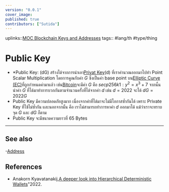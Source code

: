 ```yaml
---
version: "0.0.1"
cover_image:
published: true
contributors: ["Sutida"]
---
```

uplinks::[MOC Blockchain Keys and Addresses](./MOC%20Blockchain%20Keys%20and%20Addresses.md)
tags:: #lang/th #type/thing 

# Public Key
- *Public Key: (dG) สร้างได้จากการนำเอา[Privat Key](./Private%20Key.md)(d) ที่เราคำนวณออกมาไปทำ Point Scalar Multiplication  โดยการคูณกับค่า $G$ ซึ่งเป็นค่า base point บน[Elliptic Curve (EC)](./Elliptic%20Curve%20(EC).md)ที่ถูกกำหนดค่ามาแล้ว เช่น[Bitcoin](./Bitcoin.md)จะมีค่า $G$ คือ $secp256k1: y^2= x^3 + 7$ จากนั้นนำค่า $G$ ที่ได้มาทำการบวกกันตามจำนวนครั้งที่ได้จากค่า $d$ เช่น $d=2022$ จะได้ $dG=2022G$ 
- Public Key มีความปลอดภัยสูงมาก เนื่องจากค่าที่ได้มาจะไม่มีโอกาสซ้ำกันได้ เพราะ Private Key ที่ใช้ไม่ซ้ำกัน และนอกจากนั้น คือ เราไม่สามารถทำการหาค่า $d$ ออกมาได้ แม้ว่าเราจะทราบ จุด $G$ และ $dG$ ก็ตาม 
- Public Key จะมีขนาดความยาวที่ 65 Bytes

---
## See also
-[Address](./Address.md)
## References
- Anakorn Kyavatanakij,[A deeper look into Hierarchical Deterministic Wallets](./A%20deeper%20look%20into%20Hierarchical%20Deterministic%20Wallets.md)"2022.